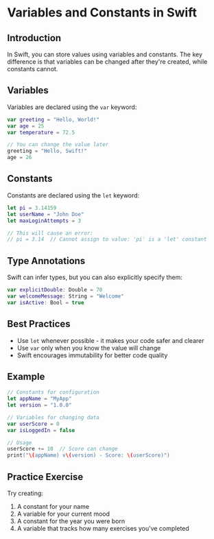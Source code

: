 # Variables and Constants in Swift

## Introduction
In Swift, you can store values using variables and constants. The key difference is that variables can be changed after they're created, while constants cannot.

## Variables
Variables are declared using the `var` keyword:

```swift
var greeting = "Hello, World!"
var age = 25
var temperature = 72.5

// You can change the value later
greeting = "Hello, Swift!"
age = 26
```

## Constants
Constants are declared using the `let` keyword:

```swift
let pi = 3.14159
let userName = "John Doe"
let maxLoginAttempts = 3

// This will cause an error:
// pi = 3.14  // Cannot assign to value: 'pi' is a 'let' constant
```

## Type Annotations
Swift can infer types, but you can also explicitly specify them:

```swift
var explicitDouble: Double = 70
var welcomeMessage: String = "Welcome"
var isActive: Bool = true
```

## Best Practices
- Use `let` whenever possible - it makes your code safer and clearer
- Use `var` only when you know the value will change
- Swift encourages immutability for better code quality

## Example
```swift
// Constants for configuration
let appName = "MyApp"
let version = "1.0.0"

// Variables for changing data
var userScore = 0
var isLoggedIn = false

// Usage
userScore += 10  // Score can change
print("\(appName) v\(version) - Score: \(userScore)")
```

## Practice Exercise
Try creating:
1. A constant for your name
2. A variable for your current mood
3. A constant for the year you were born
4. A variable that tracks how many exercises you've completed
